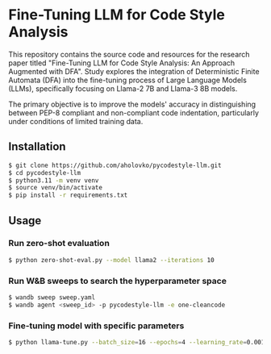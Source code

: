 # Fine-Tuning LLM for Code Style Analysis

This repository contains the source code and resources for the research paper titled "Fine-Tuning LLM for Code Style
Analysis: An Approach Augmented with DFA". Study explores the integration of Deterministic Finite Automata (DFA) into
the fine-tuning process of Large Language Models (LLMs), specifically focusing on Llama-2 7B and Llama-3 8B models.

The primary objective is to improve the models' accuracy in distinguishing between PEP-8 compliant and non-compliant
code indentation, particularly under conditions of limited training data.

## Installation

```bash
$ git clone https://github.com/aholovko/pycodestyle-llm.git
$ cd pycodestyle-llm
$ python3.11 -m venv venv
$ source venv/bin/activate
$ pip install -r requirements.txt
```

## Usage

### Run zero-shot evaluation

```bash
$ python zero-shot-eval.py --model llama2 --iterations 10
```

### Run W&B sweeps to search the hyperparameter space

```bash
$ wandb sweep sweep.yaml
$ wandb agent <sweep_id> -p pycodestyle-llm -e one-cleancode
```

### Fine-tuning model with specific parameters

```bash
$ python llama-tune.py --batch_size=16 --epochs=4 --learning_rate=0.001 --lora_alpha=64 --lora_dropout=0.05 --lora_r=8 --model=llama3 --output_dir=llama-tuned-local
```
